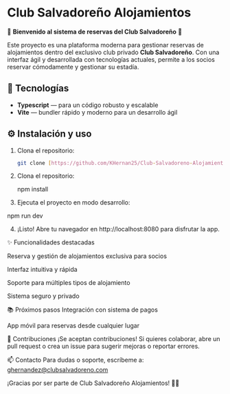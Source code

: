 # Club Salvadoreño Alojamientos

🌟 **Bienvenido al sistema de reservas del Club Salvadoreño** 🌟

Este proyecto es una plataforma moderna para gestionar reservas de alojamientos dentro del exclusivo club privado **Club Salvadoreño**. Con una interfaz ágil y desarrollada con tecnologías actuales, permite a los socios reservar cómodamente y gestionar su estadía.

## 🚀 Tecnologías

- **Typescript** — para un código robusto y escalable  
- **Vite** — bundler rápido y moderno para un desarrollo ágil

## ⚙️ Instalación y uso

1. Clona el repositorio:  
   ```bash
   git clone [https://github.com/KHernan25/Club-Salvadoreno-Alojamientos.git]
   
2. Clona el repositorio:
   
   npm install
   
3. Ejecuta el proyecto en modo desarrollo:

  npm run dev
   
4. ¡Listo! Abre tu navegador en http://localhost:8080 para disfrutar la app.

✨ Funcionalidades destacadas

Reserva y gestión de alojamientos exclusiva para socios

Interfaz intuitiva y rápida

Soporte para múltiples tipos de alojamiento

Sistema seguro y privado

📚 Próximos pasos
Integración con sistema de pagos

App móvil para reservas desde cualquier lugar

🤝 Contribuciones
¡Se aceptan contribuciones! Si quieres colaborar, abre un pull request o crea un issue para sugerir mejoras o reportar errores.

📫 Contacto
Para dudas o soporte, escríbeme a:
ghernandez@clubsalvadoreno.com

¡Gracias por ser parte de Club Salvadoreño Alojamientos! 🏡✨
   
